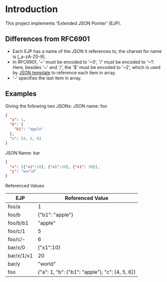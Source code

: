 # Introduction
This project implements 'Extended JSON Pointer' (EJP).

## Differences from RFC6901
- Each EJP has a name of the JSON it references to, the charset for name is [\_a-zA-Z0-9].
- In RFC6901, '\~' must be encoded to '\~0', '/' must be encoded to '\~1'. Here, besides '\~' and '/', the '$' must be encoded to '\~2', which is used by [JSON template](../template) to reference each item in array.
- '-' specifies the last item in array.

## Examples
Giving the following two JSONs:
JSON name: foo
```json
{
  "a": 1,
  "b": {
    "b1": "apple"
  },
  "c": [4, 5, 6]
}
```

JSON Name: bar
```json
{
  "x": [{"x1":10}, {"x1":20}, {"x1": 30}],
  "y": "world"
}
```

Referenced Values

| EJP        | Referenced Value                               |
|------------|------------------------------------------------|
| foo/a      | 1                                              |
| foo/b      | {"b1": "apple"}                                |
| foo/b/b1   | "apple"                                        |
| foo/c/1    | 5                                              |
| foo/c/-    | 6                                              |
| bar/x/0    | {"x1":10}                                      |
| bar/x/1/x1 | 20                                             |
| bar/y      | "world"                                        |
| foo        | {"a": 1, "b": {"b1": "apple"}, "c": [4, 5, 6]} |
